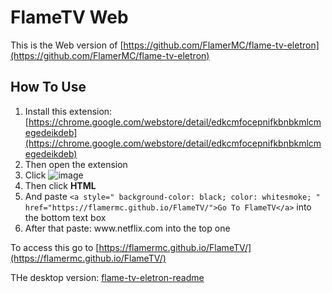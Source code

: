 # FlameTV Web
This is the Web version of [https://github.com/FlamerMC/flame-tv-eletron](https://github.com/FlamerMC/flame-tv-eletron) 

## How To Use
1. Install this extension: [https://chrome.google.com/webstore/detail/edkcmfocepnifkbnbkmlcmegedeikdeb](https://chrome.google.com/webstore/detail/edkcmfocepnifkbnbkmlcmegedeikdeb)
2. Then open the extension
3. Click  ![image](https://github.com/user-attachments/assets/826ff859-ec5f-4213-bb43-c296a8a7ab4f)
4. Then click **HTML**
5. And paste `<a style="
background-color: black;
color: whitesmoke;
" href="https://flamermc.github.io/FlameTV/">Go To FlameTV</a>` into the bottom text box  
6. After that paste: www\.netflix\.com into the top one

To access this go to [https://flamermc.github.io/FlameTV/](https://flamermc.github.io/FlameTV/)



THe desktop version: [flame-tv-eletron-readme](https://github.com/FlamerMC/flame-tv-eletron/blob/main/README.md)
